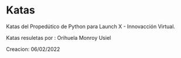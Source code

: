# Katas
Katas del  Propedútico de Python para Launch X - Innovacción Virtual.

Katas resuletas por : Orihuela Monroy Usiel

Creacion: 06/02/2022
